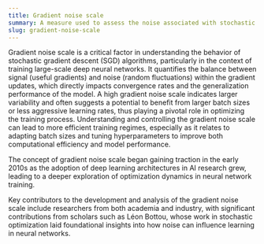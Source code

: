 ```yaml
---
title: Gradient noise scale
summary: A measure used to assess the noise associated with stochastic gradient descent updates, reflecting the stability and scalability of training neural networks.
slug: gradient-noise-scale
---
```


Gradient noise scale is a critical factor in understanding the behavior of stochastic gradient descent (SGD) algorithms, particularly in the context of training large-scale deep neural networks. It quantifies the balance between signal (useful gradients) and noise (random fluctuations) within the gradient updates, which directly impacts convergence rates and the generalization performance of the model. A high gradient noise scale indicates larger variability and often suggests a potential to benefit from larger batch sizes or less aggressive learning rates, thus playing a pivotal role in optimizing the training process. Understanding and controlling the gradient noise scale can lead to more efficient training regimes, especially as it relates to adapting batch sizes and tuning hyperparameters to improve both computational efficiency and model performance.

The concept of gradient noise scale began gaining traction in the early 2010s as the adoption of deep learning architectures in AI research grew, leading to a deeper exploration of optimization dynamics in neural network training.

Key contributors to the development and analysis of the gradient noise scale include researchers from both academia and industry, with significant contributions from scholars such as Léon Bottou, whose work in stochastic optimization laid foundational insights into how noise can influence learning in neural networks.